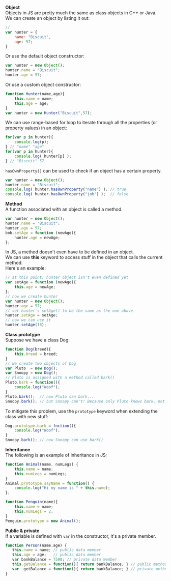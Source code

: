 **Object**  
Objects in JS are pretty much the same as class objects in C++ or Java.  
We can create an object by listing it out:  
```js
//
var hunter = {
    name: "Biscuit",
    age: 57;
}
```
Or use the default object constructor:
```js
var hunter = new Object();
hunter.name = "Biscuit";
hunter.age = 57;
```
Or use a custom object constructor:  
```js
function Hunter(name,age){
    this.name = name;
    this.age = age;
}
var hunter = new Hunter("Biscuit",57);
```
We can use range-based for loop to iterate through all the properties (or property values) in an object:  
```js
for(var p in hunter){
    console.log(p);
} // "name" "age"
for(var p in hunter){
    console.log( hunter[p] );
} // "Biscuit" 57
```
`hasOwnProperty()` can be used to check if an object has a certain property.  
```js
var hunter = new Object();
hunter.name = "Biscuit";
console.log( hunter.hasOwnProperty("name") ); // true
console.log( hunter.hasOwnProperty("job") );  // false
```

**Method**  
A function associated with an object is called a method.  
```js
var hunter = new Object();
hunter.name = "Biscuit";
hunter.age = 57;
bob.setAge = function (newAge){
    hunter.age = newAge;
};
```
In JS, a method doesn't even have to be defined in an object.  
We can use **this** keyword to access stuff in the object that calls the current method.  
Here's an example:  
```js
// at this point, hunter object isn't even defined yet
var setAge = function (newAge){
    this.age = newAge;
};
// now we create hunter
var hunter = new Object();
hunter.age = 57;
// set hunter's setAge() to be the same as the one above
hunter.setAge = setAge; 
// now we can use it
hunter.setAge(18);
```

**Class prototype**  
Suppose we have a class Dog:   
```js
function Dog(breed){
    this.breed = breed;
}
// we create two objects of Dog
var Pluto  = new Dog();
var Snoopy = new Dog();
// Pluto is assigned with a method called bark()
Pluto.bark = function(){
    console.log("Woof");
}
Pluto.bark();  // now Pluto can bark...
Snoopy.bark(); // but Snoopy can't! Because only Pluto knows bark, not every Dog object
```
To mitigate this problem, use the `prototype` keyword when extending the class with new stuff:  
```js
Dog.prototype.bark = fnction(){
    console.log("Woof");
}
Snoopy.bark(); // now Snoopy can use bark()
```
**Inheritance**  
The following is an example of inheritance in JS:  
```js
function Animal(name, numLegs) {
    this.name = name;
    this.numLegs = numLegs;
}
Animal.prototype.sayName = function() {
    console.log("Hi my name is " + this.name);
};

function Penguin(name){
    this.name = name;
    this.numLegs = 2;
}
Penguin.prototype = new Animal(); 
```
**Public & private**  
If a variable is defined with `var` in the constructor, it's a private member.  
```js
function Person(name,age) {
   this.name = name; // public data member
   this.age = age;   // public data member 
   var bankBalance = 7500; // private data member
   this.getBalance = function(){ return bankBalance; } // public method
   var  getBalance = function(){ return bankBalance; } // private method, cannot be called outside
}
```
